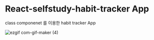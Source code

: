 # React-selfstudy-habit-tracker App

class componenet 를 이용한 habit tracker App

![ezgif com-gif-maker (4)](https://user-images.githubusercontent.com/101346918/181921067-b085d32d-539e-4d22-a12a-555f748b5a58.gif)
 
